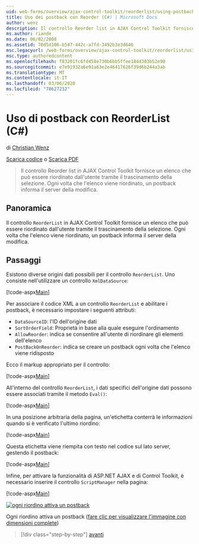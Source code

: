 ```yaml
---
uid: web-forms/overview/ajax-control-toolkit/reorderlist/using-postbacks-with-reorderlist-cs
title: Uso dei postback con Reorder (C#) | Microsoft Docs
author: wenz
description: Il controllo Reorder list in AJAX Control Toolkit fornisce un elenco che può essere riordinato dall'utente tramite il trascinamento della selezione. Ogni volta che l'elenco viene riordinato, un ordine di acquisto...
ms.author: riande
ms.date: 06/02/2008
ms.assetid: 70d5d106-b547-442c-a7fd-3492b3e3d646
msc.legacyurl: /web-forms/overview/ajax-control-toolkit/reorderlist/using-postbacks-with-reorderlist-cs
msc.type: authoredcontent
ms.openlocfilehash: f83201fc6fd458e730b6bb5ffee184d303b52e90
ms.sourcegitcommit: e7e91932a6e91a63e2e46417626f39d6b244a3ab
ms.translationtype: MT
ms.contentlocale: it-IT
ms.lasthandoff: 03/06/2020
ms.locfileid: "78627232"
---
```

# <a name="using-postbacks-with-reorderlist-c"></a>Uso di postback con ReorderList (C#)

di [Christian Wenz](https://github.com/wenz)

[Scarica codice](https://download.microsoft.com/download/9/3/f/93f8daea-bebd-4821-833b-95205389c7d0/ReorderList4.cs.zip) o [Scarica PDF](https://download.microsoft.com/download/2/d/c/2dc10e34-6983-41d4-9c08-f78f5387d32b/reorderlist4CS.pdf)

> Il controllo Reorder list in AJAX Control Toolkit fornisce un elenco che può essere riordinato dall'utente tramite il trascinamento della selezione. Ogni volta che l'elenco viene riordinato, un postback informa il server della modifica.

## <a name="overview"></a>Panoramica

Il controllo `ReorderList` in AJAX Control Toolkit fornisce un elenco che può essere riordinato dall'utente tramite il trascinamento della selezione. Ogni volta che l'elenco viene riordinato, un postback informa il server della modifica.

## <a name="steps"></a>Passaggi

Esistono diverse origini dati possibili per il controllo `ReorderList`. Uno consiste nell'utilizzare un controllo `XmlDataSource`:

[!code-aspx[Main](using-postbacks-with-reorderlist-cs/samples/sample1.aspx)]

Per associare il codice XML a un controllo `ReorderList` e abilitare i postback, è necessario impostare i seguenti attributi:

- `DataSourceID`: l'ID dell'origine dati
- `SortOrderField`: Proprietà in base alla quale eseguire l'ordinamento
- `AllowReorder`: indica se consentire all'utente di riordinare gli elementi dell'elenco
- `PostBackOnReorder`: indica se creare un postback ogni volta che l'elenco viene ridisposto

Ecco il markup appropriato per il controllo:

[!code-aspx[Main](using-postbacks-with-reorderlist-cs/samples/sample2.aspx)]

All'interno del controllo `ReorderList`, i dati specifici dell'origine dati possono essere associati tramite il metodo `Eval()`:

[!code-aspx[Main](using-postbacks-with-reorderlist-cs/samples/sample3.aspx)]

In una posizione arbitraria della pagina, un'etichetta conterrà le informazioni quando si è verificato l'ultimo riordino:

[!code-aspx[Main](using-postbacks-with-reorderlist-cs/samples/sample4.aspx)]

Questa etichetta viene riempita con testo nel codice sul lato server, gestendo il postback:

[!code-aspx[Main](using-postbacks-with-reorderlist-cs/samples/sample5.aspx)]

Infine, per attivare la funzionalità di ASP.NET AJAX e di Control Toolkit, è necessario inserire il controllo `ScriptManager` nella pagina:

[!code-aspx[Main](using-postbacks-with-reorderlist-cs/samples/sample6.aspx)]

[![ogni riordino attiva un postback](using-postbacks-with-reorderlist-cs/_static/image2.png)](using-postbacks-with-reorderlist-cs/_static/image1.png)

Ogni riordino attiva un postback ([fare clic per visualizzare l'immagine con dimensioni complete](using-postbacks-with-reorderlist-cs/_static/image3.png))

> [!div class="step-by-step"]
> [avanti](drag-and-drop-via-reorderlist-cs.md)
